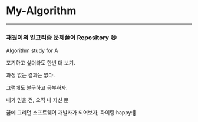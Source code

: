 # My-Algorithm

----

### 채원이의 알고리즘 문제풀이 Repository :smile:

Algorithm study for A



포기하고 싶더라도 한번 더 보기.

과정 없는 결과는 없다.

그럼에도 불구하고 공부하자.

내가 믿을 건, 오직 나 자신 뿐

꿈에 그리던 소프트웨어 개발자가 되어보자, 화이팅:happy::blue_heart: